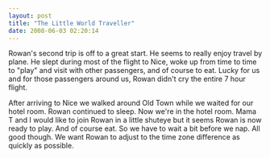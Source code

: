 ```yaml
---
layout: post
title: "The Little World Traveller"
date: 2008-06-03 02:20:14
---
```

Rowan's second trip is off to a great start. He seems to really enjoy travel by plane. He slept during most of the flight to Nice, woke up from time to time to "play" and visit with other passengers, and of course to eat. Lucky for us and for those passengers around us, Rowan didn't cry the entire 7 hour flight.

After arriving to Nice we walked around Old Town while we waited for our hotel room. Rowan continued to sleep. Now we're in the hotel room. Mama T and I would like to join Rowan in a little shuteye but it seems Rowan is now ready to play. And of course eat. So we have to wait a bit before we nap. All good though. We want Rowan to adjust to the time zone difference as quickly as possible.
